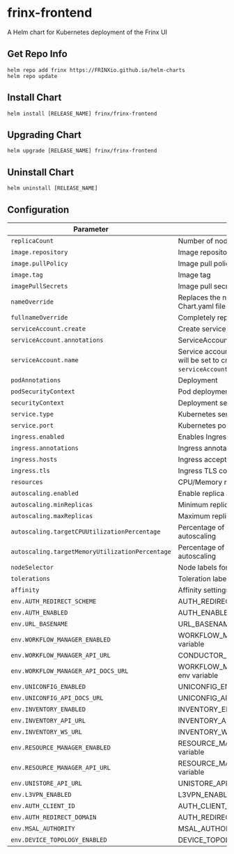 # frinx-frontend

A Helm chart for Kubernetes deployment of the Frinx UI

## Get Repo Info

```console
helm repo add frinx https://FRINXio.github.io/helm-charts
helm repo update
```

## Install Chart

```console
helm install [RELEASE_NAME] frinx/frinx-frontend
```

## Upgrading Chart

```console
helm upgrade [RELEASE_NAME] frinx/frinx-frontend
```

## Uninstall Chart

```console
helm uninstall [RELEASE_NAME]
```

## Configuration

| Parameter | Description | Default |
|-----------|-------------|---------|
| `replicaCount` | Number of nodes | `1` |
| `image.repository` | Image repository | `frinx/krakend` |
| `image.pullPolicy` | Image pull policy | `IfNotPresent` |
| `image.tag` | Image tag | `1.0.2` |
| `imagePullSecrets` | Image pull secrets | `{}` |
| `nameOverride` | Replaces the name of the chart in the Chart.yaml file | `""` |
| `fullnameOverride` |  Completely replaces the generated name | `""` |
| `serviceAccount.create` | Create service account | `true` |
| `serviceAccount.annotations` | ServiceAccount annotations | `{}` |
| `serviceAccount.name` | Service account name to use, when empty will be set to created account if `serviceAccount.create` is set else to `default` | `""` |
| `podAnnotations` | Deployment | `{}` |
| `podSecurityContext` | Pod deployment securityContext | `{}` |
| `securityContext` | Deployment securityContext | See [values.yaml](https://github.com/FRINXio/helm-charts/blob/main/charts/frinx-frontend/values.yaml#L31) |
| `service.type` | Kubernetes service type | `ClusterIP` |
| `service.port` | Kubernetes port where service is exposed | `8888` |
| `ingress.enabled` | Enables Ingress | `false` |
| `ingress.annotations` | Ingress annotations (values are templated) | `{}` |
| `ingress.hosts` | Ingress accepted hostnames  | `[]` |
| `ingress.tls` | Ingress TLS configuration | `[]` |
| `resources` | CPU/Memory resource requests/limits | `{}` |
| `autoscaling.enabled` | Enable replica autoscaling settings | `false` |
| `autoscaling.minReplicas` | Minimum replicas for the pod autoscaling | `1` |
| `autoscaling.maxReplicas` | Maximum replicas for the pod autoscaling | `100` |
| `autoscaling.targetCPUUtilizationPercentage` | Percentage of CPU to consider when autoscaling | `80` |
| `autoscaling.targetMemoryUtilizationPercentage` | Percentage of Memory to consider when autoscaling | |
| `nodeSelector` | Node labels for pod assignment | `{}` |
| `tolerations` | Toleration labels for pod assignment | `[]` |
| `affinity` | Affinity settings for pod assignment | `{}` |
| `env.AUTH_REDIRECT_SCHEME` | AUTH_REDIRECT_SCHEME env variable | `"http"` |
| `env.AUTH_ENABLED` | AUTH_ENABLED env variable | `false` |
| `env.URL_BASENAME` | URL_BASENAME env variable | `"/frinxui"` |
| `env.WORKFLOW_MANAGER_ENABLED` | WORKFLOW_MANAGER_ENABLED env variable | `true` |
| `env.WORKFLOW_MANAGER_API_URL` | CONDUCTOR_API_URL env variable | `"/api/workflow"` |
| `env.WORKFLOW_MANAGER_API_DOCS_URL` | WORKFLOW_MANAGER_API_DOCS_URLgitk env variable | `"/api/workflow/docs"` |
| `env.UNICONFIG_ENABLED` | UNICONFIG_ENABLED env variable | `true` |
| `env.UNICONFIG_API_DOCS_URL` | UNICONFIG_API_DOCS_URL env variable | `"/api/workflow/docs-uniconfig"` |
| `env.INVENTORY_ENABLED` | INVENTORY_ENABLED env variable | `true` |
| `env.INVENTORY_API_URL` | INVENTORY_API_URL env variable | `"/api/inventory"` |
| `env.INVENTORY_WS_URL` | INVENTORY_WS_URL env variable | `"ws://krakend:8001/graphql"` |
| `env.RESOURCE_MANAGER_ENABLED` | RESOURCE_MANAGER_ENABLED env variable | `true` |
| `env.RESOURCE_MANAGER_API_URL` | RESOURCE_MANAGER_API_URL env variable | `"/api/resource"` |
| `env.UNISTORE_API_URL` | UNISTORE_API_URL env variable | `"/api/unistore"` |
| `env.L3VPN_ENABLED` | L3VPN_ENABLED env variable | `false` |
| `env.AUTH_CLIENT_ID` | AUTH_CLIENT_ID env variable | `"frinx"` |
| `env.AUTH_REDIRECT_DOMAIN` | AUTH_REDIRECT_DOMAIN env variable | `localhost` |
| `env.MSAL_AUTHORITY` | MSAL_AUTHORITY env variable | `https://login.microsoftonline.com/common/` |
| `env.DEVICE_TOPOLOGY_ENABLED` | DEVICE_TOPOLOGY_ENABLED env variable | `false` |
